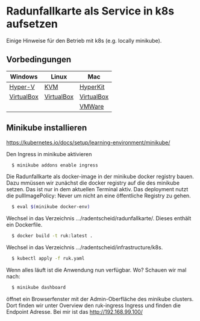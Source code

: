 # Radunfallkarte als Service in k8s aufsetzen

Einige Hinweise für den Betrieb mit k8s (e.g. locally minikube).

## Vorbedingungen
| Windows                                                                                                     | Linux                                                     | Mac                                                       |
|-------------------------------------------------------------------------------------------------------------|-----------------------------------------------------------|-----------------------------------------------------------|
| [Hyper-V](https://docs.microsoft.com/de-de/virtualization/hyper-v-on-windows/quick-start/enable-hyper-v ) | [KVM](https://www.linux-kvm.org/page/Main_Page)         | [HyperKit](https://github.com/moby/hyperkit)            |
| [VirtualBox](https://www.virtualbox.org/wiki/Downloads)                                                   | [VirtualBox](https://www.virtualbox.org/wiki/Downloads) | [VirtualBox](https://www.virtualbox.org/wiki/Downloads) |
|                                                                                                             |                                                           | [VMWare](https://www.vmware.com/products/fusion.html)   |

## Minikube installieren

https://kubernetes.io/docs/setup/learning-environment/minikube/

Den Ingress in minikube aktivieren

```bash
  $ minikube addons enable ingress
```

Die Radunfallkarte als docker-image in der minikube docker registry bauen. 
Dazu mmüssen wir zunächst die docker registry auf die des minikube setzen. 
Das ist nur in dem aktuellen Terminal aktiv. 
Das deployment nutzt die pullImagePolicy: Never um nicht an eine öffentliche Registry zu gehen.

```bash
  $ eval $(minikube docker-env)
```

Wechsel in das Verzeichnis .../radentscheid/radunfallkarte/. Dieses enthält ein Dockerfile.

```bash
  $ docker build -t ruk:latest .
```

Wechsel in das Verzeichnis .../radentscheid/infrastructure/k8s.

```bash
  $ kubectl apply -f ruk.yaml
```

Wenn alles läuft ist die Anwendung nun verfügbar. Wo? Schauen wir mal nach:

```bash
  $ minikube dashboard
```

öffnet ein Browserfenster mit der Admin-Oberfläche des minikube clusters. Dort finden wir unter Overview den ruk-ingress Ingress und finden die Endpoint Adresse. Bei mir ist das http://192.168.99.100/
